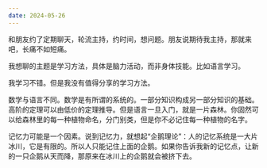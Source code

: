 ```yaml
---
date: 2024-05-26
---
```

和朋友约了定期聊天，轮流主持，约时间，想问题。朋友说期待我主持，那就来吧，长痛不如短痛。

我想聊的主题是学习方法，具体是脑力活动，而非身体技能。比如语言学习。

我学习不错。但是我没有值得分享的学习方法。

数学与语言不同。数学是有所谓的系统的。一部分知识构成另一部分知识的基础。高阶的定理可以由低价的定理推导。但是语言一旦入门，就是一片森林。你固然可以给森林里的每一种植物命名，分门别类，但是你不必记住每一种植物的名字。

记忆力可能是一个因素。说到记忆力，就想起“企鹅理论”：人的记忆系统是一大片冰川，它是有限的。所以人只能记住上面的企鹅。如果你告诉我新的记忆点，让新的一只企鹅从天而降，那原来在冰川上的企鹅就会被挤下去。

